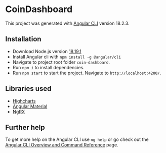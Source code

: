 # CoinDashboard

This project was generated with [Angular CLI](https://github.com/angular/angular-cli) version 18.2.3.

## Installation
- Download Node.js version [18.19.1](https://nodejs.org/en/blog/release/v18.19.1)  
- Install Angular cli with `npm install -g @angular/cli`
- Navigate to project root folder `coin-dashboard`.
- Run `npm i` to install dependencies.
- Run `npm start` to start the project. Navigate to `http://localhost:4200/`.

## Libraries used
- [Highcharts](https://www.highcharts.com/docs/index)  
- [Angular Material](https://material.angular.io/)
- [NgRX](https://ngrx.io/)


## Further help

To get more help on the Angular CLI use `ng help` or go check out the [Angular CLI Overview and Command Reference](https://angular.dev/tools/cli) page.
